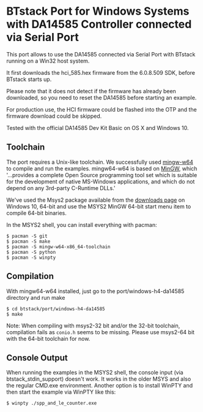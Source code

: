 # BTstack Port for Windows Systems with DA14585 Controller connected via Serial Port

This port allows to use the DA14585 connected via Serial Port with BTstack running on a Win32 host system.

It first downloads the hci_585.hex firmware from the 6.0.8.509 SDK, before BTstack starts up.

Please note that it does not detect if the firmware has already been downloaded, so you need to reset the DA14585 before starting an example.

For production use, the HCI firmware could be flashed into the OTP and the firmware download could be skipped.

Tested with the official DA14585 Dev Kit Basic on OS X and Windows 10.

## Toolchain

The port requires a Unix-like toolchain. We successfully used [mingw-w64](https://mingw-w64.org/doku.php) to compile and run the examples. mingw64-w64 is based on [MinGW](mingw.org), which '...provides a complete Open Source programming tool set which is suitable for the development of native MS-Windows applications, and which do not depend on any 3rd-party C-Runtime DLLs.'

We've used the Msys2 package available from the [downloads page](https://mingw-w64.org/doku.php/download) on Windows 10, 64-bit and use the MSYS2 MinGW 64-bit start menu item to compile 64-bit binaries.

In the MSYS2 shell, you can install everything with pacman:

    $ pacman -S git
    $ pacman -S make
    $ pacman -S mingw-w64-x86_64-toolchain
    $ pacman -S python
    $ pacman -S winpty

## Compilation

With mingw64-w64 installed, just go to the port/windows-h4-da14585 directory and run make

    $ cd btstack/port/windows-h4-da14585
    $ make

Note: When compiling with msys2-32 bit and/or the 32-bit toolchain, compilation fails
as `conio.h` seems to be missing. Please use msys2-64 bit with the 64-bit toolchain for now.

## Console Output

When running the examples in the MSYS2 shell, the console input (via btstack_stdin_support) doesn't work. It works in the older MSYS and also the regular CMD.exe environment. Another option is to install WinPTY and then start the example via WinPTY like this:

    $ winpty ./spp_and_le_counter.exe
